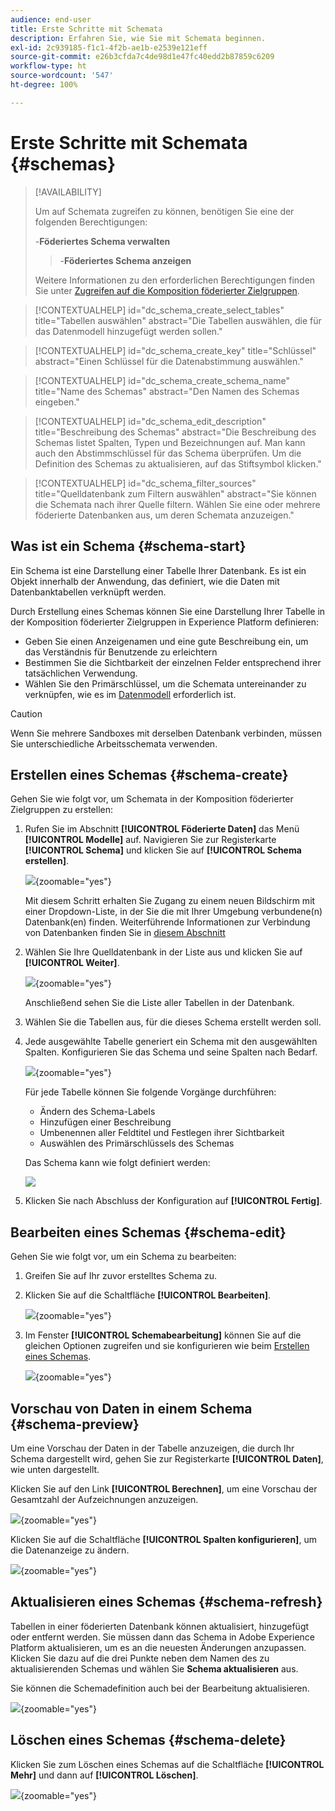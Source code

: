 ```yaml
---
audience: end-user
title: Erste Schritte mit Schemata
description: Erfahren Sie, wie Sie mit Schemata beginnen.
exl-id: 2c939185-f1c1-4f2b-ae1b-e2539e121eff
source-git-commit: e26b3cfda7c4de98d1e47fc40edd2b87859c6209
workflow-type: ht
source-wordcount: '547'
ht-degree: 100%

---
```


# Erste Schritte mit Schemata {#schemas}

>[!AVAILABILITY]
>
>Um auf Schemata zugreifen zu können, benötigen Sie eine der folgenden Berechtigungen:
>
>-**Föderiertes Schema verwalten**
>>-**Föderiertes Schema anzeigen**
>
>Weitere Informationen zu den erforderlichen Berechtigungen finden Sie unter [Zugreifen auf die Komposition föderierter Zielgruppen](/help/start/feature-access.md).

>[!CONTEXTUALHELP]
>id="dc_schema_create_select_tables"
>title="Tabellen auswählen"
>abstract="Die Tabellen auswählen, die für das Datenmodell hinzugefügt werden sollen."

>[!CONTEXTUALHELP]
>id="dc_schema_create_key"
>title="Schlüssel"
>abstract="Einen Schlüssel für die Datenabstimmung auswählen."

>[!CONTEXTUALHELP]
>id="dc_schema_create_schema_name"
>title="Name des Schemas"
>abstract="Den Namen des Schemas eingeben."


>[!CONTEXTUALHELP]
>id="dc_schema_edit_description"
>title="Beschreibung des Schemas"
>abstract="Die Beschreibung des Schemas listet Spalten, Typen und Bezeichnungen auf. Man kann auch den Abstimmschlüssel für das Schema überprüfen. Um die Definition des Schemas zu aktualisieren, auf das Stiftsymbol klicken."

>[!CONTEXTUALHELP]
>id="dc_schema_filter_sources"
>title="Quelldatenbank zum Filtern auswählen"
>abstract="Sie können die Schemata nach ihrer Quelle filtern. Wählen Sie eine oder mehrere föderierte Datenbanken aus, um deren Schemata anzuzeigen."

## Was ist ein Schema {#schema-start}

Ein Schema ist eine Darstellung einer Tabelle Ihrer Datenbank. Es ist ein Objekt innerhalb der Anwendung, das definiert, wie die Daten mit Datenbanktabellen verknüpft werden.

Durch Erstellung eines Schemas können Sie eine Darstellung Ihrer Tabelle in der Komposition föderierter Zielgruppen in Experience Platform definieren:

* Geben Sie einen Anzeigenamen und eine gute Beschreibung ein, um das Verständnis für Benutzende zu erleichtern
* Bestimmen Sie die Sichtbarkeit der einzelnen Felder entsprechend ihrer tatsächlichen Verwendung.
* Wählen Sie den Primärschlüssel, um die Schemata untereinander zu verknüpfen, wie es im [Datenmodell](../data-management/gs-models.md#data-model-start) erforderlich ist.

>[!CAUTION]
>
>Wenn Sie mehrere Sandboxes mit derselben Datenbank verbinden, müssen Sie unterschiedliche Arbeitsschemata verwenden.
>

## Erstellen eines Schemas {#schema-create}

Gehen Sie wie folgt vor, um Schemata in der Komposition föderierter Zielgruppen zu erstellen:

1. Rufen Sie im Abschnitt **[!UICONTROL Föderierte Daten]** das Menü **[!UICONTROL Modelle]** auf. Navigieren Sie zur Registerkarte **[!UICONTROL Schema]** und klicken Sie auf **[!UICONTROL Schema erstellen]**.

   ![](assets/schema_create.png){zoomable="yes"}

   Mit diesem Schritt erhalten Sie Zugang zu einem neuen Bildschirm mit einer Dropdown-Liste, in der Sie die mit Ihrer Umgebung verbundene(n) Datenbank(en) finden. Weiterführende Informationen zur Verbindung von Datenbanken finden Sie in [diesem Abschnitt](../connections/connections.md#connections-fdb)

1. Wählen Sie Ihre Quelldatenbank in der Liste aus und klicken Sie auf **[!UICONTROL Weiter]**.

   ![](assets/schema_tables.png){zoomable="yes"}

   Anschließend sehen Sie die Liste aller Tabellen in der Datenbank.

1. Wählen Sie die Tabellen aus, für die dieses Schema erstellt werden soll.

1. Jede ausgewählte Tabelle generiert ein Schema mit den ausgewählten Spalten. Konfigurieren Sie das Schema und seine Spalten nach Bedarf.

   ![](assets/schema_fields.png){zoomable="yes"}

   Für jede Tabelle können Sie folgende Vorgänge durchführen:

   * Ändern des Schema-Labels
   * Hinzufügen einer Beschreibung
   * Umbenennen aller Feldtitel und Festlegen ihrer Sichtbarkeit
   * Auswählen des Primärschlüssels des Schemas

   Das Schema kann wie folgt definiert werden:

   ![](assets/schema_example.png)

1. Klicken Sie nach Abschluss der Konfiguration auf **[!UICONTROL Fertig]**.

## Bearbeiten eines Schemas {#schema-edit}

Gehen Sie wie folgt vor, um ein Schema zu bearbeiten:

1. Greifen Sie auf Ihr zuvor erstelltes Schema zu.

1. Klicken Sie auf die Schaltfläche **[!UICONTROL Bearbeiten]**.

   ![](assets/schema_edit.png){zoomable="yes"}

1. Im Fenster **[!UICONTROL Schemabearbeitung]** können Sie auf die gleichen Optionen zugreifen und sie konfigurieren wie beim [Erstellen eines Schemas](#schema-create).

   ![](assets/schema_edit_orders.png){zoomable="yes"}

## Vorschau von Daten in einem Schema {#schema-preview}

Um eine Vorschau der Daten in der Tabelle anzuzeigen, die durch Ihr Schema dargestellt wird, gehen Sie zur Registerkarte **[!UICONTROL Daten]**, wie unten dargestellt.

Klicken Sie auf den Link **[!UICONTROL Berechnen]**, um eine Vorschau der Gesamtzahl der Aufzeichnungen anzuzeigen.

![](assets/schema_data.png){zoomable="yes"}

Klicken Sie auf die Schaltfläche **[!UICONTROL Spalten konfigurieren]**, um die Datenanzeige zu ändern.

![](assets/schema_columns.png){zoomable="yes"}

## Aktualisieren eines Schemas {#schema-refresh}

Tabellen in einer föderierten Datenbank können aktualisiert, hinzugefügt oder entfernt werden. Sie müssen dann das Schema in Adobe Experience Platform aktualisieren, um es an die neuesten Änderungen anzupassen. Klicken Sie dazu auf die drei Punkte neben dem Namen des zu aktualisierenden Schemas und wählen Sie **Schema aktualisieren** aus.

Sie können die Schemadefinition auch bei der Bearbeitung aktualisieren.

![](assets/schema_refresh.png){zoomable="yes"}


## Löschen eines Schemas {#schema-delete}

Klicken Sie zum Löschen eines Schemas auf die Schaltfläche **[!UICONTROL Mehr]** und dann auf **[!UICONTROL Löschen]**.

![](assets/schema_delete.png){zoomable="yes"}

